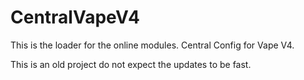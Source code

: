 # CentralVapeV4
This is the loader for the online modules. Central Config for Vape V4.

This is an old project do not expect the updates to be fast.
